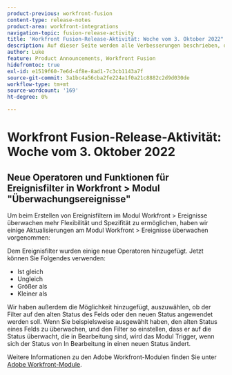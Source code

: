 ```yaml
---
product-previous: workfront-fusion
content-type: release-notes
product-area: workfront-integrations
navigation-topic: fusion-release-activity
title: 'Workfront Fusion-Release-Aktivität: Woche vom 3. Oktober 2022"'
description: Auf dieser Seite werden alle Verbesserungen beschrieben, die in der Adobe Workfront Fusion-Woche vom 3. Oktober 2022 vorgenommen wurden.
author: Luke
feature: Product Announcements, Workfront Fusion
hidefromtoc: true
exl-id: e1519f60-7e6d-4f8e-8ad1-7c3cb1143a7f
source-git-commit: 3a1bc4a56cba2fe224a1f0a21c8882c2d9d030de
workflow-type: tm+mt
source-wordcount: '169'
ht-degree: 0%

---
```


# Workfront Fusion-Release-Aktivität: Woche vom 3. Oktober 2022

## Neue Operatoren und Funktionen für Ereignisfilter in Workfront > Modul &quot;Überwachungsereignisse&quot;

Um beim Erstellen von Ereignisfiltern im Modul Workfront > Ereignisse überwachen mehr Flexibilität und Spezifität zu ermöglichen, haben wir einige Aktualisierungen am Modul Workfront > Ereignisse überwachen vorgenommen:

Dem Ereignisfilter wurden einige neue Operatoren hinzugefügt. Jetzt können Sie Folgendes verwenden:

* Ist gleich
* Ungleich
* Größer als
* Kleiner als

Wir haben außerdem die Möglichkeit hinzugefügt, auszuwählen, ob der Filter auf den alten Status des Felds oder den neuen Status angewendet werden soll. Wenn Sie beispielsweise ausgewählt haben, den alten Status eines Felds zu überwachen, und den Filter so einstellen, dass er auf die Status überwacht, die in Bearbeitung sind, wird das Modul Trigger, wenn sich der Status von In Bearbeitung in einen neuen Status ändert.

Weitere Informationen zu den Adobe Workfront-Modulen finden Sie unter [Adobe Workfront-Module](/help/quicksilver/workfront-fusion/apps-and-their-modules/workfront-modules.md).
